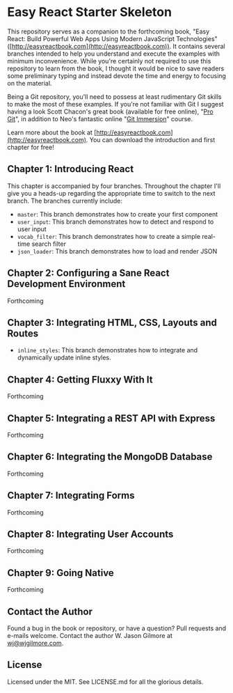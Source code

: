 # Easy React Starter Skeleton

This repository serves as a companion to the forthcoming book, "Easy React: Build Powerful Web Apps Using Modern JavaScript Technologies" ([http://easyreactbook.com](http://easyreactbook.com)). It contains several branches intended to help you understand and execute the examples with minimum inconvenience. While you're certainly not required to use this repository to learn from the book, I thought it would be nice to save readers some preliminary typing and instead devote the time and energy to focusing on the material.

Being a Git repository, you'll need to possess at least rudimentary Git skills to make the most of these examples. If you're not familiar with Git I suggest having a look Scott Chacon's great book (available for free online), "[Pro Git](https://git-scm.com/book)", in addition to Neo's fantastic online "[Git Immersion](http://gitimmersion.com/)" course.

Learn more about the book at [http://easyreactbook.com](http://easyreactbook.com). You can download the introduction and first chapter for free!

## Chapter 1: Introducing React

This chapter is accompanied by four branches. Throughout the chapter I'll give you a heads-up regarding the appropriate time to switch to the next branch. The branches currently include:

* `master`: This branch demonstrates how to create your first component
* `user_input`: This branch demonstrates how to detect and respond to user input
* `vocab_filter`: This branch demonstrates how to create a simple real-time search filter
* `json_loader`: This branch demonstrates how to load and render JSON

## Chapter 2: Configuring a Sane React Development Environment

Forthcoming

## Chapter 3: Integrating HTML, CSS, Layouts and Routes

* `inline_styles`: This branch demonstrates how to integrate and dynamically update inline styles.

## Chapter 4: Getting Fluxxy With It

Forthcoming

## Chapter 5: Integrating a REST API with Express

Forthcoming

## Chapter 6: Integrating the MongoDB Database

Forthcoming

## Chapter 7: Integrating Forms

Forthcoming

## Chapter 8: Integrating User Accounts

Forthcoming

## Chapter 9: Going Native

Forthcoming

## Contact the Author

Found a bug in the book or repository, or have a question? Pull requests and e-mails welcome. Contact the author W. Jason Gilmore at wj@wjgilmore.com.

## License

Licensed under the MIT. See LICENSE.md for all the glorious details.
